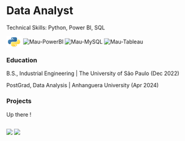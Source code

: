 # Data Analyst
Technical Skills: Python, Power BI, SQL

  <img align="center" alt="Mau-Python" height="30" width="40" src="https://raw.githubusercontent.com/devicons/devicon/master/icons/python/python-original.svg">
  <img align="center" alt="Mau-PowerBI" height="30" width="40" src="https://upload.wikimedia.org/wikipedia/commons/c/cf/New_Power_BI_Logo.svg">
  <img align="center" alt="Mau-MySQL" height="30" width="40" src="https://cdn.jsdelivr.net/gh/devicons/devicon/icons/mysql/mysql-original-wordmark.svg">
  <img align="center" alt="Mau-Tableau" height="30" width="40" src="https://analyticstraininghub.com/wp-content/uploads/2020/10/icon-tableau.png">
</div>

### Education
B.S., Industrial Engineering | The University of São Paulo (Dec 2022)

PostGrad, Data Analysis | Anhanguera University (Apr 2024)


### Projects
 Up there !


##
 
<div> 
  <a href = "mailto:17mau10@gmail.com"><img src="https://img.shields.io/badge/-Gmail-%23333?style=for-the-badge&logo=gmail&logoColor=white" target="_blank"></a>
  <a href="https://www.linkedin.com/in/maur%C3%ADcio-a-marques/" target="_blank"><img src="https://img.shields.io/badge/-LinkedIn-%230077B5?style=for-the-badge&logo=linkedin&logoColor=white" target="_blank"></a> 
  
</div>

